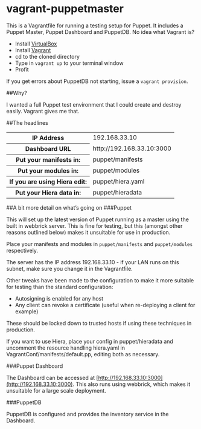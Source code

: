 vagrant-puppetmaster
====================

This is a Vagrantfile for running a testing setup for Puppet. It includes a Puppet Master, Puppet Dashboard and PuppetDB. No idea what Vagrant is?

- Install [VirtualBox](https://www.virtualbox.org/wiki/Downloads)
- Install [Vagrant](http://downloads.vagrantup.com/)
- cd to the cloned directory
- Type in ``vagrant up`` to your terminal window
- Profit

If you get errors about PuppetDB not starting, issue a ``vagrant provision``.

##Why?

I wanted a full Puppet test environment that I could create and destroy easily. Vagrant gives me that.

##The headlines
<table>
<tr><th>IP Address</th><td>192.168.33.10</td></tr>
<tr><th>Dashboard URL</th><td>http://192.168.33.10:3000</td></tr>
<tr><th>Put your manifests in:</th><td>puppet/manifests</td></tr>
<tr><th>Put your modules in:</th><td>puppet/modules</td></tr>
<tr><th>If you are using Hiera edit:</th><td>puppet/hiera.yaml</td></tr>
<tr><th>Put your Hiera data in:</th><td>puppet/hieradata</td></tr>
</table>

##A bit more detail on what’s going on
###Puppet

This will set up the latest version of Puppet running as a master using the built in webbrick server. This is fine for testing, but this (amongst other reasons outlined below) makes it unsuitable for use in production.

Place your manifests and modules in ``puppet/manifests`` and ``puppet/modules`` respectively.

The server has the IP address 192.168.33.10 - if your LAN runs on this subnet, make sure you change it in the Vagrantfile.

Other tweaks have been made to the configuration to make it more suitable for testing than the standard configuration:

- Autosigning is enabled for any host
- Any client can revoke a certificate (useful when re-deploying a client for example)

These should be locked down to trusted hosts if using these techniques in production.

If you want to use Hiera, place your config in puppet/hieradata and uncomment the resource handling hiera.yaml in VagrantConf/manifests/default.pp, editing both as necessary.

###Puppet Dashboard

The Dashboard can be accessed at [http://192.168.33.10:3000](http://192.168.33.10:3000). This also runs using webbrick, which makes it unsuitable for a large scale deployment.

###PuppetDB

PuppetDB is configured and provides the inventory service in the Dashboard.
